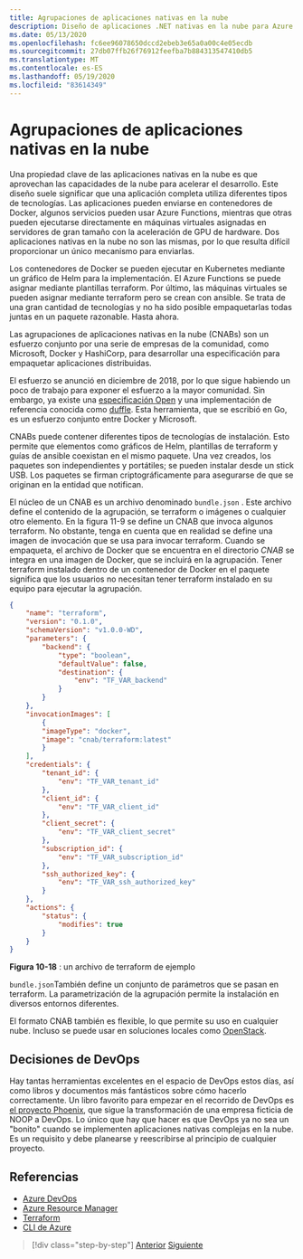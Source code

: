 ```yaml
---
title: Agrupaciones de aplicaciones nativas en la nube
description: Diseño de aplicaciones .NET nativas en la nube para Azure | Agrupaciones de aplicaciones nativas en la nube
ms.date: 05/13/2020
ms.openlocfilehash: fc6ee96078650dccd2ebeb3e65a0a00c4e05ecdb
ms.sourcegitcommit: 27db07ffb26f76912feefba7b884313547410db5
ms.translationtype: MT
ms.contentlocale: es-ES
ms.lasthandoff: 05/19/2020
ms.locfileid: "83614349"
---
```

# <a name="cloud-native-application-bundles"></a>Agrupaciones de aplicaciones nativas en la nube

Una propiedad clave de las aplicaciones nativas en la nube es que aprovechan las capacidades de la nube para acelerar el desarrollo. Este diseño suele significar que una aplicación completa utiliza diferentes tipos de tecnologías. Las aplicaciones pueden enviarse en contenedores de Docker, algunos servicios pueden usar Azure Functions, mientras que otras pueden ejecutarse directamente en máquinas virtuales asignadas en servidores de gran tamaño con la aceleración de GPU de hardware. Dos aplicaciones nativas en la nube no son las mismas, por lo que resulta difícil proporcionar un único mecanismo para enviarlas.

Los contenedores de Docker se pueden ejecutar en Kubernetes mediante un gráfico de Helm para la implementación. El Azure Functions se puede asignar mediante plantillas terraform. Por último, las máquinas virtuales se pueden asignar mediante terraform pero se crean con ansible. Se trata de una gran cantidad de tecnologías y no ha sido posible empaquetarlas todas juntas en un paquete razonable. Hasta ahora.

Las agrupaciones de aplicaciones nativas en la nube (CNABs) son un esfuerzo conjunto por una serie de empresas de la comunidad, como Microsoft, Docker y HashiCorp, para desarrollar una especificación para empaquetar aplicaciones distribuidas.

El esfuerzo se anunció en diciembre de 2018, por lo que sigue habiendo un poco de trabajo para exponer el esfuerzo a la mayor comunidad. Sin embargo, ya existe una [especificación Open](https://github.com/deislabs/cnab-spec) y una implementación de referencia conocida como [duffle](https://duffle.sh/). Esta herramienta, que se escribió en Go, es un esfuerzo conjunto entre Docker y Microsoft.

CNABs puede contener diferentes tipos de tecnologías de instalación. Esto permite que elementos como gráficos de Helm, plantillas de terraform y guías de ansible coexistan en el mismo paquete. Una vez creados, los paquetes son independientes y portátiles; se pueden instalar desde un stick USB.  Los paquetes se firman criptográficamente para asegurarse de que se originan en la entidad que notifican.

El núcleo de un CNAB es un archivo denominado `bundle.json` . Este archivo define el contenido de la agrupación, se terraform o imágenes o cualquier otro elemento. En la figura 11-9 se define un CNAB que invoca algunos terraform. No obstante, tenga en cuenta que en realidad se define una imagen de invocación que se usa para invocar terraform. Cuando se empaqueta, el archivo de Docker que se encuentra en el directorio *CNAB* se integra en una imagen de Docker, que se incluirá en la agrupación. Tener terraform instalado dentro de un contenedor de Docker en el paquete significa que los usuarios no necesitan tener terraform instalado en su equipo para ejecutar la agrupación.

```json
{
    "name": "terraform",
    "version": "0.1.0",
    "schemaVersion": "v1.0.0-WD",
    "parameters": {
        "backend": {
            "type": "boolean",
            "defaultValue": false,
            "destination": {
                "env": "TF_VAR_backend"
            }
        }
    },
    "invocationImages": [
        {
        "imageType": "docker",
        "image": "cnab/terraform:latest"
        }
    ],
    "credentials": {
        "tenant_id": {
            "env": "TF_VAR_tenant_id"
        },
        "client_id": {
            "env": "TF_VAR_client_id"
        },
        "client_secret": {
            "env": "TF_VAR_client_secret"
        },
        "subscription_id": {
            "env": "TF_VAR_subscription_id"
        },
        "ssh_authorized_key": {
            "env": "TF_VAR_ssh_authorized_key"
        }
    },
    "actions": {
        "status": {
            "modifies": true
        }
    }
}
```

**Figura 10-18** : un archivo de terraform de ejemplo

`bundle.json`También define un conjunto de parámetros que se pasan en terraform. La parametrización de la agrupación permite la instalación en diversos entornos diferentes.

El formato CNAB también es flexible, lo que permite su uso en cualquier nube. Incluso se puede usar en soluciones locales como [OpenStack](https://www.openstack.org/).

## <a name="devops-decisions"></a>Decisiones de DevOps

Hay tantas herramientas excelentes en el espacio de DevOps estos días, así como libros y documentos más fantásticos sobre cómo hacerlo correctamente. Un libro favorito para empezar en el recorrido de DevOps es [el proyecto Phoenix](https://www.oreilly.com/library/view/the-phoenix-project/9781457191350/), que sigue la transformación de una empresa ficticia de NOOP a DevOps. Lo único que hay que hacer es que DevOps ya no sea un "bonito" cuando se implementen aplicaciones nativas complejas en la nube. Es un requisito y debe planearse y reescribirse al principio de cualquier proyecto.

## <a name="references"></a>Referencias

- [Azure DevOps](https://azure.microsoft.com/services/devops/)
- [Azure Resource Manager](https://azure.microsoft.com/documentation/articles/resource-group-overview/)
- [Terraform](https://www.terraform.io/)
- [CLI de Azure](https://docs.microsoft.com/cli/azure/)

>[!div class="step-by-step"]
>[Anterior](infrastructure-as-code.md)
>[Siguiente](summary.md)
